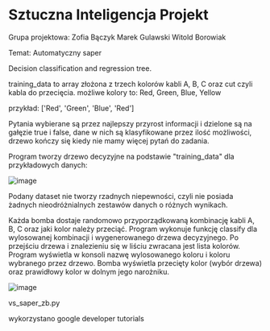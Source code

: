 # Sztuczna Inteligencja Projekt

Grupa projektowa:
Zofia Bączyk
Marek Gulawski
Witold Borowiak

Temat: Automatyczny saper


Decision classification and regression tree.
<p>training_data to array złożona z trzech kolorów kabli A, B, C oraz cut czyli kabla do przecięcia.
możliwe kolory to: Red, Green, Blue, Yellow</p>
przykład: ['Red', 'Green', 'Blue', 'Red']
<p>Pytania wybierane są przez najlepszy przyrost informacji i dzielone są na gałęzie true i false, dane w nich są klasyfikowane przez ilość możliwości, drzewo kończy się kiedy nie mamy więcej pytań do zadania.</p>
<p>Program tworzy drzewo decyzyjne na podstawie "training_data" dla przykładowych danych:</p>

![image](https://drive.google.com/uc?export=viev&id=172unlJo4eQp4FafSsivmy-0QQWiXfTvJ)
<p>Podany dataset nie tworzy rzadnych niepewności, czyli nie posiada żadnych nieodróżnialnych zestawów danych o różnych wynikach. </p>
<p>Każda bomba dostaje randomowo przyporządkowaną kombinację kabli A, B, C oraz jaki kolor należy przeciąć.
Program wykonuje funkcję classify dla wylosowanej kombinacji i wygenerowanego drzewa decyzyjnego.
Po przejściu drzewa i znalezieniu się w liściu zwracana jest lista kolorów.
Program wyświetla w konsoli nazwę wylosowanego koloru i koloru wybranego przez drzewo.
Bomba wyświetla przecięty kolor (wybór drzewa) oraz prawidłowy kolor w dolnym jego narożniku.</p>

![image](https://drive.google.com/uc?export=viev&id=1xhcGOL14NPAdcNwpM1Wpd2fgQvnZhKm5)

vs_saper_zb.py

wykorzystano google developer tutorials



